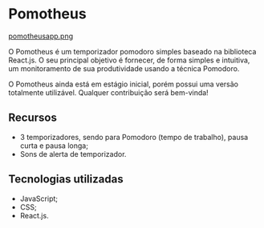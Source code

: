 # Pomotheus
[pomotheusapp.png](https://postimg.cc/G8wgYm9R)

O Pomotheus é um temporizador pomodoro simples baseado na biblioteca React.js. O seu principal objetivo é fornecer, de forma simples e intuitiva, um monitoramento de sua produtividade usando a técnica Pomodoro.

O Pomotheus ainda está em estágio inicial, porém possui uma versão totalmente utilizável. Qualquer contribuição será bem-vinda!

## Recursos

- 3 temporizadores, sendo para Pomodoro (tempo de trabalho), pausa curta e pausa longa;
- Sons de alerta de temporizador.

## Tecnologias utilizadas

- JavaScript;
- CSS;
- React.js.
